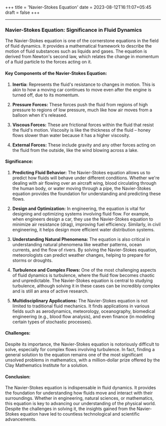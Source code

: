 +++
title = 'Navier-Stokes Equation'
date = 2023-08-12T16:11:07+05:45
draft = false
+++

---

### **Navier-Stokes Equation: Significance in Fluid Dynamics**

The Navier-Stokes equation is one of the cornerstone equations in the field of fluid dynamics. It provides a mathematical framework to describe the motion of fluid substances such as liquids and gases. The equation is derived from Newton's second law, which relates the change in momentum of a fluid particle to the forces acting on it.

#### **Key Components of the Navier-Stokes Equation:**
1. **Inertia:** Represents the fluid's resistance to changes in motion. This is akin to how a moving car continues to move even after the engine is turned off, due to its momentum.
   
2. **Pressure Forces:** These forces push the fluid from regions of high pressure to regions of low pressure, much like how air moves from a balloon when it's released.

3. **Viscous Forces:** These are frictional forces within the fluid that resist the fluid's motion. Viscosity is like the thickness of the fluid – honey flows slower than water because it has a higher viscosity.

4. **External Forces:** These include gravity and any other forces acting on the fluid from the outside, like the wind blowing across a lake.

#### **Significance:**

1. **Predicting Fluid Behavior:**
   The Navier-Stokes equation allows us to predict how fluids will behave under different conditions. Whether we're dealing with air flowing over an aircraft wing, blood circulating through the human body, or water moving through a pipe, the Navier-Stokes equation provides the foundation for understanding and predicting these flows.

2. **Design and Optimization:**
   In engineering, the equation is vital for designing and optimizing systems involving fluid flow. For example, when engineers design a car, they use the Navier-Stokes equation to minimize air resistance (drag), improving fuel efficiency. Similarly, in civil engineering, it helps design more efficient water distribution systems.

3. **Understanding Natural Phenomena:**
   The equation is also critical in understanding natural phenomena like weather patterns, ocean currents, and the flow of rivers. By solving the Navier-Stokes equation, meteorologists can predict weather changes, helping to prepare for storms or droughts.

4. **Turbulence and Complex Flows:**
   One of the most challenging aspects of fluid dynamics is turbulence, where the fluid flow becomes chaotic and unpredictable. The Navier-Stokes equation is central to studying turbulence, although solving it in these cases can be incredibly complex and is still an area of active research.

5. **Multidisciplinary Applications:**
   The Navier-Stokes equation is not limited to traditional fluid mechanics. It finds applications in various fields such as aerodynamics, meteorology, oceanography, biomedical engineering (e.g., blood flow analysis), and even finance (in modeling certain types of stochastic processes).

#### **Challenges:**
Despite its importance, the Navier-Stokes equation is notoriously difficult to solve, especially for complex flows involving turbulence. In fact, finding a general solution to the equation remains one of the most significant unsolved problems in mathematics, with a million-dollar prize offered by the Clay Mathematics Institute for a solution.

#### **Conclusion:**
The Navier-Stokes equation is indispensable in fluid dynamics. It provides the foundation for understanding how fluids move and interact with their surroundings. Whether in engineering, natural sciences, or mathematics, this equation is key to advancing our understanding of the physical world. Despite the challenges in solving it, the insights gained from the Navier-Stokes equation have led to countless technological and scientific advancements.

